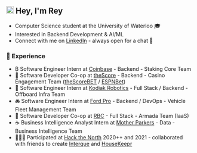## <img src="https://raw.githubusercontent.com/MartinHeinz/MartinHeinz/master/wave.gif" width="20px">  Hey, I'm Rey
- Computer Science student at the University of Waterloo 🎓
- Interested in Backend Development & AI/ML
- Connect with me on [LinkedIn](https://www.linkedin.com/in/reyanshpatange/) - always open for a chat 💬

<!--
### 📫 Connect with me:
<ul>
  <li>
    <a href="https://www.linkedin.com/in/reyanshpatange/" rel="nofollow noreferrer">
        <img src="https://i.stack.imgur.com/gVE0j.png" alt="linkedin"> LinkedIn
    </a>
  </li>
  <li>
    <a href="mailto: reyansh.patange@gmail.com"> 📧 Email </a>
  </li>
</ul>
-->

### 🚀 Experience
- ₿ Software Engineer Intern at [Coinbase](https://www.coinbase.com/) - Backend - Staking Core Team 
- 🎰 Software Developer Co-op at [theScore](https://www.thescore.com/) - Backend - Casino Engagement Team ([theScoreBET](https://about.thescore.bet/) / [ESPNBet](https://about.espnbet.com/))
- 🚛 Software Engineer Intern at [Kodiak Robotics](https://kodiak.ai/) - Full Stack / Backend - Offboard Infra Team
- 🚘 Software Engineer Intern at [Ford Pro](https://www.fordpro.ca/en-ca/) - Backend / DevOps - Vehicle Fleet Management Team
- 🏦 Software Developer Co-op at [RBC](https://www.rbc.com/canada.html) - Full Stack - Armada Team (IaaS)
- ☕ Business Intelligence Analyst Intern at [Mother Parkers](https://mother-parkers.com/) - Data - Business Intelligence Team
- 🧑🏽‍💻 Participated at [Hack the North](https://hackthenorth.com/) 2020++ and 2021 - collaborated with friends to create [Interque](https://github.com/teaminterque/project-interque) and [HouseKeepr](https://github.com/pratikksolanki/HouseKeepr)

<!--
### ⚡ Technical Skills
- ✅ **Languages**: Python, JavaScript, TypeScript, C++, C, C#, Java, HTML, CSS, Bash, SQL
- 🔥 **Technologies/Frameworks**: React, Node.js, Express, MongoDB, Redux, Material-UI, Pandas, Plotly, jQuery, AJAX
- 🛠️ **Developer Tools**: Git/GitHub, VS Code, Jira, Confluence, Postman, SSMS, PowerBI, Object Oriented Programming

<!--
GITHUB STREAK SNIPPET:
[![GitHub Streak](https://github-readme-streak-stats.herokuapp.com?user=Reyansh14&theme=radical&hide_border=true&date_format=M%20j%5B%2C%20Y%5D)](https://git.io/streak-stats)

**Reyansh14/Reyansh14** is a ✨ _special_ ✨ repository because its `README.md` (this file) appears on your GitHub profile.

Here are some ideas to get you started:

- 🔭 I’m currently working on ...
- 🌱 I’m currently learning ...
- 👯 I’m looking to collaborate on ...
- 🤔 I’m looking for help with ...
- 💬 Ask me about ...
- 📫 How to reach me: ...
- 😄 Pronouns: ...
- ⚡ Fun fact: ...
-->
